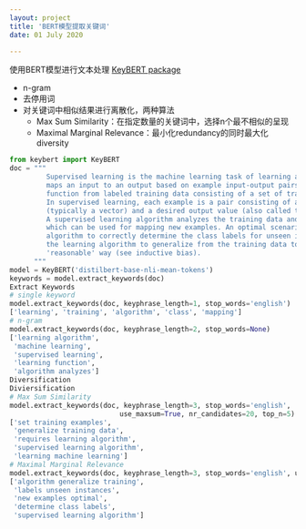 ```yaml
---
layout: project
title: 'BERT模型提取关键词'
date: 01 July 2020

---
```

使用BERT模型进行文本处理 
[KeyBERT package](https://github.com/MaartenGr/KeyBERT/)
- n-gram 
- 去停用词
- 对关键词中相似结果进行离散化，两种算法
  - Max Sum Similarity：在指定数量的关键词中，选择n个最不相似的呈现
  - Maximal Marginal Relevance：最小化redundancy的同时最大化diversity


~~~python
from keybert import KeyBERT
doc = """
         Supervised learning is the machine learning task of learning a function that
         maps an input to an output based on example input-output pairs.[1] It infers a
         function from labeled training data consisting of a set of training examples.[2]
         In supervised learning, each example is a pair consisting of an input object
         (typically a vector) and a desired output value (also called the supervisory signal). 
         A supervised learning algorithm analyzes the training data and produces an inferred function, 
         which can be used for mapping new examples. An optimal scenario will allow for the 
         algorithm to correctly determine the class labels for unseen instances. This requires 
         the learning algorithm to generalize from the training data to unseen situations in a 
         'reasonable' way (see inductive bias).
      """
model = KeyBERT('distilbert-base-nli-mean-tokens')
keywords = model.extract_keywords(doc)
Extract Keywords
# single keyword
model.extract_keywords(doc, keyphrase_length=1, stop_words='english')
['learning', 'training', 'algorithm', 'class', 'mapping']
# n-gram
model.extract_keywords(doc, keyphrase_length=2, stop_words=None)
['learning algorithm',
 'machine learning',
 'supervised learning',
 'learning function',
 'algorithm analyzes']
Diversification
Diviersification
# Max Sum Similarity
model.extract_keywords(doc, keyphrase_length=3, stop_words='english', 
                           use_maxsum=True, nr_candidates=20, top_n=5)
['set training examples',
 'generalize training data',
 'requires learning algorithm',
 'supervised learning algorithm',
 'learning machine learning']
# Maximal Marginal Relevance
model.extract_keywords(doc, keyphrase_length=3, stop_words='english', use_mmr=True, diversity=0.7)
['algorithm generalize training',
 'labels unseen instances',
 'new examples optimal',
 'determine class labels',
 'supervised learning algorithm']
~~~


<script src="https://emgithub.com/embed.js?target=https%3A%2F%2Fgithub.com%2Fchuanluchen%2FLeetCode%2Fblob%2Fmain%2F_100_SameTree.py&style=hopscotch&showBorder=on&showFileMeta=on"></script>
